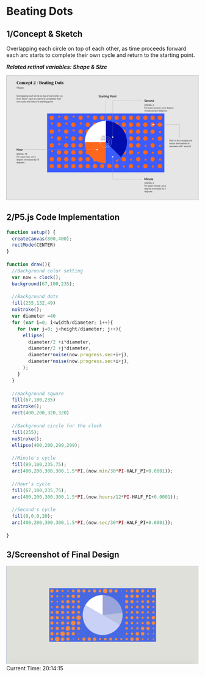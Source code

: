 # Beating Dots

## 1/Concept & Sketch

Overlapping each circle on top of each other, as time proceeds forward each arc starts to complete their own cycle and return to the starting point.

***Related retinal variables: Shape & Size***

![](BeatingDotsSketch.jpg)


## 2/P5.js Code Implementation

```Javascript
function setup() { 
  createCanvas(800,400);
  rectMode(CENTER)
} 

function draw(){
  //Background color setting
  var now = clock();
  background(67,100,235);
  
  //Background dots
  fill(255,132,49)
  noStroke();
  var diameter =40
  for (var i=0; i<width/diameter; i++){
    for (var j=0; j<height/diameter; j++){
      ellipse(
        diameter/2 +i*diameter,
        diameter/2 +j*diameter,
        diameter*noise(now.progress.sec+i+j),
        diameter*noise(now.progress.sec+i+j),
      );
    }
  }
  
  //Background square
  fill(67,100,235)
  noStroke();
  rect(400,200,320,320)
  
  //Background circle for the clock
  fill(255);
  noStroke();
  ellipse(400,200,299,299);
  
  //Minute's cycle
  fill(89,100,235,75);
  arc(400,200,300,300,1.5*PI,(now.min/30*PI-HALF_PI+0.0001));

  //Hour's cycle
  fill(67,100,235,75);
  arc(400,200,300,300,1.5*PI,(now.hours/12*PI-HALF_PI+0.0001)); 

  //Second's cycle  
  fill(0,0,0,20);
  arc(400,200,300,300,1.5*PI,(now.sec/30*PI-HALF_PI+0.0001));
  
}

```

## 3/Screenshot of Final Design
![](ScreenShotBeatingDots.jpg)
Current Time: 20:14:15
